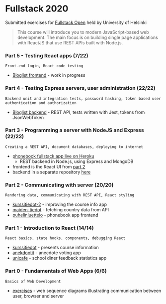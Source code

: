 # Fullstack 2020
Submitted exercises for [Fullstack Open](https://fullstackopen.com/en) held by University of Helsinki

> This course will introduce you to modern JavaScript-based web development. The main focus is on building single page applications with ReactJS that use REST APIs built with Node.js.

### Part 5 - Testing React apps (7/22) 
	Front-end login, React code testing
* [Bloglist frontend](https://github.com/Deeroil/fullstack-2020/tree/master/osa5/bloglist-frontend) - work in progress

### Part 4 - Testing Express servers, user administration (22/22)
	Backend unit and integration tests, password hashing, token based user authentication and authorization
* [Bloglist backend](https://github.com/Deeroil/fullstack-2020/tree/master/osa4) - REST API, tests written with Jest, tokens from JsonWebToken

### Part 3 - Programming a server with NodeJS and Express (22/22)
	Creating a REST API, document databases, deploying to internet
* [phonebook fullstack app live on Heroku](https://arcane-fjord-79704.herokuapp.com/)
	* REST backend in Node.js, using Express and MongoDB
* frontend is the React UI from [part 2](https://github.com/Deeroil/fullstack-2020/tree/master/osa2/puhelinluettelo)
* backend in a separate repository [here](https://github.com/Deeroil/fullstack-osa3)

### Part 2 - Communicating with server (20/20)
	Rendering data, communicating with REST API, React styling
* [kurssitiedot-2](https://github.com/Deeroil/fullstack-2020/tree/master/osa2/kurssitiedot-2) - improving the course info app
* [maiden-tiedot](https://github.com/Deeroil/fullstack-2020/tree/master/osa2/maiden-tiedot) - fetching country data from API
* [puhelinluettelo](https://github.com/Deeroil/fullstack-2020/tree/master/osa2/puhelinluettelo) - phonebook app frontend

### Part 1 - Introduction to React (14/14)
	React basics, state hooks, components, debugging React
* [kurssitiedot](https://github.com/Deeroil/fullstack-2020/tree/master/osa1/kurssitiedot) - presents course information
* [anekdootit](https://github.com/Deeroil/fullstack-2020/tree/master/osa1/anekdootit) - anecdote voting app
* [unicafe](https://github.com/Deeroil/fullstack-2020/tree/master/osa1/unicafe) - school diner feedback statistics app

### Part 0 - Fundamentals of Web Apps (6/6)
	Basics of Web Development
* [exercises](https://github.com/Deeroil/fullstack-2020/tree/master/osa0) - web sequence diagrams illustrating communication between user, browser and server